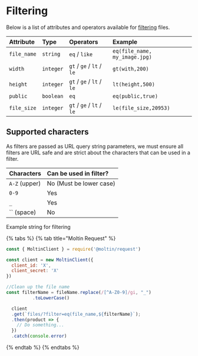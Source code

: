 # Filtering

Below is a list of attributes and operators available for [filtering](../../basics/filtering/) files.

| **Attribute** | **Type** | **Operators** | **Example** |
| :--- | :--- | :--- | :--- |
| `file_name` | `string` | `eq` / `like` | `eq(file_name, my_image.jpg)` |
| `width` | `integer` | `gt` / `ge` / `lt` / `le` | `gt(with,200)` |
| `height` | `integer` | `gt` / `ge` / `lt` / `le` | `lt(height,500)` |
| `public` | `boolean` | `eq` | `eq(public,true)` |
| `file_size` | `integer` | `gt` / `ge` / `lt` / `le` | `le(file_size,20953)` |



## Supported characters

As filters are passed as URL query string parameters, we must ensure all filters are URL safe and are strict about the characters that can be used in a filter.

| Characters | Can be used in filter? |
| :--- | :--- |
| `A-Z` \(upper\) | No \(Must be lower case\) |
| `0-9` | Yes |
| `_` | Yes |
|  `` \(space\) | No |

Example string for filtering

{% tabs %}
{% tab title="Moltin Request" %}
```javascript
const { MoltinClient } = require('@moltin/request')

const client = new MoltinClient({
  client_id: 'X',
  client_secret: 'X'
})

//Clean up the file name
const filterName = fileName.replace(/[^A-Z0-9]/gi, "_")
          .toLowerCase()

  client
  .get(`files/?filter=eq(file_name,${filterName}`);
  .then(product => {
    // Do something...
  })
  .catch(console.error)
```
{% endtab %}
{% endtabs %}

